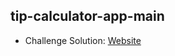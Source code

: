 ## tip-calculator-app-main

- Challenge Solution: [Website](https://alejandrojust.github.io/frontendmentor/tip-calculator-app-main/)
